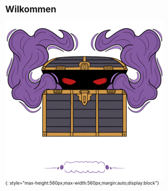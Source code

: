 # Wilkommen

![PandorasBoxLogo](assets/logo.png){: style="max-height:560px;max-width:560px;margin:auto;display:block"}
